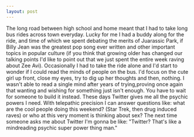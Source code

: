 ```yaml
---
layout: post
---  
```

The long road between high school and home meant that I had to take long bus rides across town everyday. Lucky for me I had a buddy along for the ride, and time of which we spent debating the merits of Juarassic Park, if Billy Jean was the greatest pop song ever written and other important topics in popular culture (if you think that growing older has changed our talking points I'd like to point out that we just spent the entire week raving about Zee Avi). Occasionally I had to take the ride alone and I'd start to wonder if I could read the minds of people on the bus. I'd focus on the cute girl up front, close my eyes, try to dig up her thoughts and then, nothing. I wasn't able to read a single mind after years of trying,proving once again that wanting and wishing for something just isn't enough. You have to wait for someone to build it instead. These days Twitter gives me all the psychic powers I need. With telepathic precision I can answer questions like: what are the cool people doing this weekend? (Star Trek, then drug induced raves) or who at this very moment is thinking about sex? The next time someone asks me about Twitter I'm gonna be like: "Twitter? That's like a mindreading psychic super power thing man."

